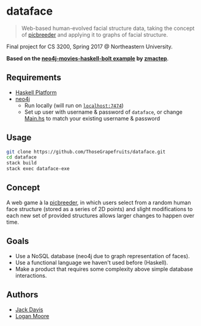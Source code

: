 # dataface
> Web-based human-evolved facial structure data, taking the concept of
[picbreeder](http://picbreeder.org/) and applying it to graphs of facial structure.

Final project for CS 3200, Spring 2017 @ Northeastern University.

__Based on the [neo4j-movies-haskell-bolt example](https://github.com/neo4j-examples/neo4j-movies-haskell-bolt) by [zmactep](https://github.com/zmactep)__.

Requirements
------------
- [Haskell Platform](https://www.haskell.org/downloads#platform)
- [neo4j](https://neo4j.com/download/community-edition/)
    + Run locally (will run on [`localhost:7474`](http://localhost:7474))
    + Set up user with username & password of `dataface`, or change [Main.hs](app/Main.hs)
      to match your existing username & password

Usage
-----
```sh
git clone https://github.com/ThoseGrapefruits/dataface.git
cd dataface
stack build
stack exec dataface-exe
```

Concept
-------
A web game à la [picbreeder](http://picbreeder.org), in which users select from a random human
face structure (stored as a series of 2D points) and slight modifications to each new set of
provided structures allows larger changes to happen over time.

Goals
-----
- Use a NoSQL database (neo4j due to graph representation of faces).
- Use a functional language we haven't used before (Haskell).
- Make a product that requires some complexity above simple database interactions.

Authors
-------
- [Jack Davis](https://github.com/dackJavies)
- [Logan Moore](https://github.com/ThoseGrapefruits)
